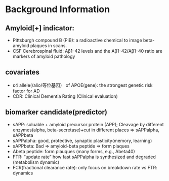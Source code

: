 
# Background Information

## Amyloid[+] indicator:
- Pittsburgh compound B (PiB): a radioactive chemical to image beta-amyloid plaques in scans.
- CSF Cerebrospinal fluid: Aβ1–42 levels and the Aβ1–42/Aβ1–40 ratio are markers of amyloid pathology

## covariates
- ε4 allele(/alio/等位基因） of APOE(gene): the strongest genetic risk factor for AD
- CDR: Clinical Dementia Rating (Clinical evaluation)

## biomarker candidate(predictor)
- sAPP: soluable + amyloid precursor protein (APP); Cleavage by different enzymes(alpha, beta-secretase)+cut in different places => sAPPalpha, sAPPbeta
- sAPPalpha: good, protective, synaptic plasticity(memory, learning)
- sAPPbeta: Bad => amyloid-beta peptide => form plaques
- Abeta peptide: form plauques (many forms, e.g., Abeta40)
- FTR: “update rate” how fast sAPPalpha is synthesized and degraded (metabolism dynamic)
- FCR(fractional clearance rate): only focus on breakdown rate vs FTR: dynamics

